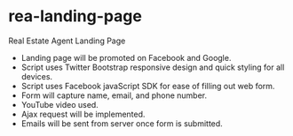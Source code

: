 # rea-landing-page
Real Estate Agent Landing Page

<ul>
<li>Landing page will be promoted on Facebook and Google.</li>
<li>Script uses Twitter Bootstrap responsive design and quick styling for all devices.</li>
<li>Script uses Facebook javaScript SDK for ease of filling out web form.</li>
<li>Form will capture name, email, and phone number.</li>
<li>YouTube video used.</li>
<li>Ajax request will be implemented.</li>
<li>Emails will be sent from server once form is submitted.</li>
</ul>
